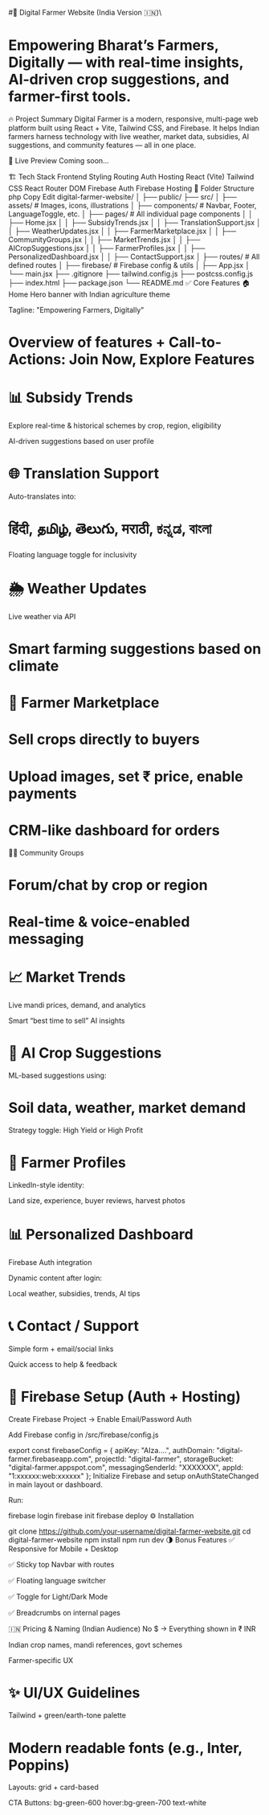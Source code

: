 #🌾 Digital Farmer Website (India Version 🇮🇳)\

# Empowering Bharat’s Farmers, Digitally — with real-time insights, AI-driven crop suggestions, and farmer-first tools.

🔥 Project Summary
Digital Farmer is a modern, responsive, multi-page web platform built using React + Vite, Tailwind CSS, and Firebase. It helps Indian farmers harness technology with live weather, market data, subsidies, AI suggestions, and community features — all in one place.

🚀 Live Preview
Coming soon…

🏗️ Tech Stack
Frontend	Styling	Routing	Auth	Hosting
React (Vite)	Tailwind CSS	React Router DOM	Firebase Auth	Firebase Hosting
📁 Folder Structure
php
Copy
Edit
digital-farmer-website/
│
├── public/
├── src/
│   ├── assets/               # Images, icons, illustrations
│   ├── components/           # Navbar, Footer, LanguageToggle, etc.
│   ├── pages/                # All individual page components
│   │   ├── Home.jsx
│   │   ├── SubsidyTrends.jsx
│   │   ├── TranslationSupport.jsx
│   │   ├── WeatherUpdates.jsx
│   │   ├── FarmerMarketplace.jsx
│   │   ├── CommunityGroups.jsx
│   │   ├── MarketTrends.jsx
│   │   ├── AICropSuggestions.jsx
│   │   ├── FarmerProfiles.jsx
│   │   ├── PersonalizedDashboard.jsx
│   │   ├── ContactSupport.jsx
│   ├── routes/               # All defined routes
│   ├── firebase/             # Firebase config & utils
│   ├── App.jsx
│   └── main.jsx
├── .gitignore
├── tailwind.config.js
├── postcss.config.js
├── index.html
├── package.json
└── README.md
✅ Core Features
🏠 Home
Hero banner with Indian agriculture theme

Tagline: "Empowering Farmers, Digitally"

# Overview of features + Call-to-Actions: Join Now, Explore Features

# 📊 Subsidy Trends
Explore real-time & historical schemes by crop, region, eligibility

AI-driven suggestions based on user profile

# 🌐 Translation Support
Auto-translates into:

# हिंदी, தமிழ், తెలుగు, मराठी, ಕನ್ನಡ, বাংলা

Floating language toggle for inclusivity

# 🌦️ Weather Updates
Live weather via API

# Smart farming suggestions based on climate

# 🛒 Farmer Marketplace
# Sell crops directly to buyers

# Upload images, set ₹ price, enable payments

# CRM-like dashboard for orders

🧑‍🌾 Community Groups
# Forum/chat by crop or region

# Real-time & voice-enabled messaging

# 📈 Market Trends
Live mandi prices, demand, and analytics

Smart “best time to sell” AI insights

# 🤖 AI Crop Suggestions
ML-based suggestions using:

# Soil data, weather, market demand

Strategy toggle: High Yield or High Profit

# 📇 Farmer Profiles
LinkedIn-style identity:

Land size, experience, buyer reviews, harvest photos

# 📊 Personalized Dashboard
Firebase Auth integration

Dynamic content after login:

Local weather, subsidies, trends, AI tips

# 📞 Contact / Support
Simple form + email/social links

Quick access to help & feedback

# 🔐 Firebase Setup (Auth + Hosting)
Create Firebase Project → Enable Email/Password Auth

Add Firebase config in /src/firebase/config.js

export const firebaseConfig = {
  apiKey: "AIza....",
  authDomain: "digital-farmer.firebaseapp.com",
  projectId: "digital-farmer",
  storageBucket: "digital-farmer.appspot.com",
  messagingSenderId: "XXXXXXX",
  appId: "1:xxxxxx:web:xxxxxx"
};
Initialize Firebase and setup onAuthStateChanged in main layout or dashboard.

Run:

firebase login
firebase init
firebase deploy
⚙️ Installation

git clone https://github.com/your-username/digital-farmer-website.git
cd digital-farmer-website
npm install
npm run dev
🌗 Bonus Features
✅ Responsive for Mobile + Desktop

✅ Sticky top Navbar with routes

✅ Floating language switcher

✅ Toggle for Light/Dark Mode

✅ Breadcrumbs on internal pages

🇮🇳 Pricing & Naming (Indian Audience)
No $ → Everything shown in ₹ INR

Indian crop names, mandi references, govt schemes

Farmer-specific UX

# ✨ UI/UX Guidelines
Tailwind + green/earth-tone palette

# Modern readable fonts (e.g., Inter, Poppins)

Layouts: grid + card-based

CTA Buttons: bg-green-600 hover:bg-green-700 text-white
